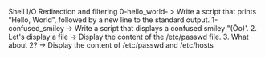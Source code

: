 Shell I/O Redirection and filtering
0-hello_world- > Write a script that prints “Hello, World”, followed by a new line to the standard output.
1-confused_smiley -> Write a script that displays a confused smiley "(Ôo)'.
2. Let's display a file -> Display the content of the /etc/passwd file.
3. What about 2? -> Display the content of /etc/passwd and /etc/hosts
